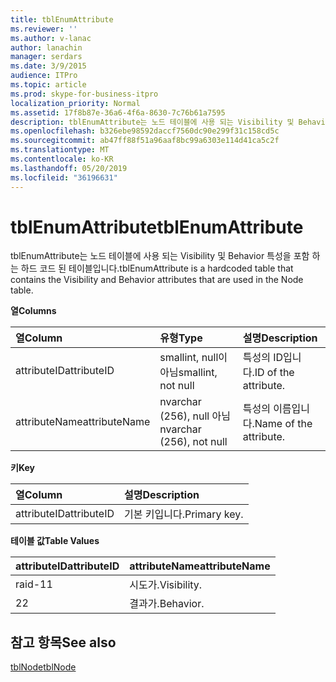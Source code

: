 ```yaml
---
title: tblEnumAttribute
ms.reviewer: ''
ms.author: v-lanac
author: lanachin
manager: serdars
ms.date: 3/9/2015
audience: ITPro
ms.topic: article
ms.prod: skype-for-business-itpro
localization_priority: Normal
ms.assetid: 17f8b87e-36a6-4f6a-8630-7c76b61a7595
description: tblEnumAttribute는 노드 테이블에 사용 되는 Visibility 및 Behavior 특성을 포함 하는 하드 코드 된 테이블입니다.
ms.openlocfilehash: b326ebe98592daccf7560dc90e299f31c158cd5c
ms.sourcegitcommit: ab47ff88f51a96aaf8bc99a6303e114d41ca5c2f
ms.translationtype: MT
ms.contentlocale: ko-KR
ms.lasthandoff: 05/20/2019
ms.locfileid: "36196631"
---
```

# <a name="tblenumattribute"></a><span data-ttu-id="b88b7-103">tblEnumAttribute</span><span class="sxs-lookup"><span data-stu-id="b88b7-103">tblEnumAttribute</span></span>
 
<span data-ttu-id="b88b7-104">tblEnumAttribute는 노드 테이블에 사용 되는 Visibility 및 Behavior 특성을 포함 하는 하드 코드 된 테이블입니다.</span><span class="sxs-lookup"><span data-stu-id="b88b7-104">tblEnumAttribute is a hardcoded table that contains the Visibility and Behavior attributes that are used in the Node table.</span></span>
  
<span data-ttu-id="b88b7-105">**열**</span><span class="sxs-lookup"><span data-stu-id="b88b7-105">**Columns**</span></span>

|<span data-ttu-id="b88b7-106">**열**</span><span class="sxs-lookup"><span data-stu-id="b88b7-106">**Column**</span></span>|<span data-ttu-id="b88b7-107">**유형**</span><span class="sxs-lookup"><span data-stu-id="b88b7-107">**Type**</span></span>|<span data-ttu-id="b88b7-108">**설명**</span><span class="sxs-lookup"><span data-stu-id="b88b7-108">**Description**</span></span>|
|:-----|:-----|:-----|
|<span data-ttu-id="b88b7-109">attributeID</span><span class="sxs-lookup"><span data-stu-id="b88b7-109">attributeID</span></span>  <br/> |<span data-ttu-id="b88b7-110">smallint, null이 아님</span><span class="sxs-lookup"><span data-stu-id="b88b7-110">smallint, not null</span></span>  <br/> |<span data-ttu-id="b88b7-111">특성의 ID입니다.</span><span class="sxs-lookup"><span data-stu-id="b88b7-111">ID of the attribute.</span></span>  <br/> |
|<span data-ttu-id="b88b7-112">attributeName</span><span class="sxs-lookup"><span data-stu-id="b88b7-112">attributeName</span></span>  <br/> |<span data-ttu-id="b88b7-113">nvarchar (256), null 아님</span><span class="sxs-lookup"><span data-stu-id="b88b7-113">nvarchar (256), not null</span></span>  <br/> |<span data-ttu-id="b88b7-114">특성의 이름입니다.</span><span class="sxs-lookup"><span data-stu-id="b88b7-114">Name of the attribute.</span></span>  <br/> |
   
<span data-ttu-id="b88b7-115">**키**</span><span class="sxs-lookup"><span data-stu-id="b88b7-115">**Key**</span></span>

|<span data-ttu-id="b88b7-116">**열**</span><span class="sxs-lookup"><span data-stu-id="b88b7-116">**Column**</span></span>|<span data-ttu-id="b88b7-117">**설명**</span><span class="sxs-lookup"><span data-stu-id="b88b7-117">**Description**</span></span>|
|:-----|:-----|
|<span data-ttu-id="b88b7-118">attributeID</span><span class="sxs-lookup"><span data-stu-id="b88b7-118">attributeID</span></span>  <br/> |<span data-ttu-id="b88b7-119">기본 키입니다.</span><span class="sxs-lookup"><span data-stu-id="b88b7-119">Primary key.</span></span>  <br/> |
   
<span data-ttu-id="b88b7-120">**테이블 값**</span><span class="sxs-lookup"><span data-stu-id="b88b7-120">**Table Values**</span></span>

|<span data-ttu-id="b88b7-121">**attributeID**</span><span class="sxs-lookup"><span data-stu-id="b88b7-121">**attributeID**</span></span>|<span data-ttu-id="b88b7-122">**attributeName**</span><span class="sxs-lookup"><span data-stu-id="b88b7-122">**attributeName**</span></span>|
|:-----|:-----|
|<span data-ttu-id="b88b7-123">raid-1</span><span class="sxs-lookup"><span data-stu-id="b88b7-123">1</span></span>  <br/> |<span data-ttu-id="b88b7-124">시도가.</span><span class="sxs-lookup"><span data-stu-id="b88b7-124">Visibility.</span></span>  <br/> |
|<span data-ttu-id="b88b7-125">2</span><span class="sxs-lookup"><span data-stu-id="b88b7-125">2</span></span>  <br/> |<span data-ttu-id="b88b7-126">결과가.</span><span class="sxs-lookup"><span data-stu-id="b88b7-126">Behavior.</span></span>  <br/> |
   
## <a name="see-also"></a><span data-ttu-id="b88b7-127">참고 항목</span><span class="sxs-lookup"><span data-stu-id="b88b7-127">See also</span></span>

[<span data-ttu-id="b88b7-128">tblNode</span><span class="sxs-lookup"><span data-stu-id="b88b7-128">tblNode</span></span>](tblnode.md)
